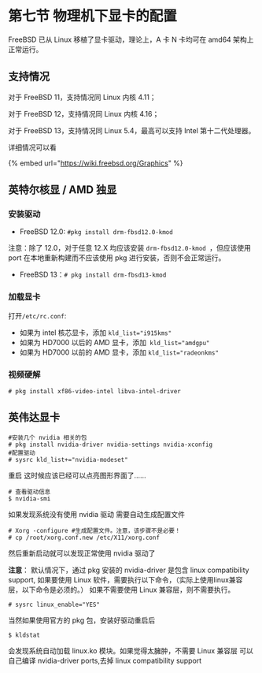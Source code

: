 # 第七节 物理机下显卡的配置

FreeBSD 已从 Linux 移植了显卡驱动，理论上，A 卡 N 卡均可在 amd64 架构上正常运行。

## 支持情况

对于 FreeBSD 11，支持情况同 Linux 内核 4.11；

对于 FreeBSD 12，支持情况同 Linux 内核 4.16；

对于 FreeBSD 13，支持情况同 Linux 5.4，最高可以支持 Intel 第十二代处理器。

详细情况可以看

{% embed url="https://wiki.freebsd.org/Graphics" %}

## 英特尔核显 / AMD 独显

### 安装驱动

* FreeBSD 12.0: `#pkg install drm-fbsd12.0-kmod`

注意：除了 12.0，对于任意 12.X 均应该安装 `drm-fbsd12.0-kmod `，但应该使用 port 在本地重新构建而不应该使用 pkg 进行安装，否则不会正常运行。

* FreeBSD 13：`# pkg install drm-fbsd13-kmod`

### 加载显卡

打开`/etc/rc.conf`:

* 如果为 intel 核芯显卡，添加 `kld_list="i915kms"`
* 如果为 HD7000 以后的 AMD 显卡，添加` kld_list="amdgpu"`
* 如果为 HD7000 以前的 AMD 显卡，添加 `kld_list="radeonkms"`

### 视频硬解

`# pkg install xf86-video-intel libva-intel-driver`

## 英伟达显卡

```
#安装几个 nvidia 相关的包
# pkg install nvidia-driver nvidia-settings nvidia-xconfig
#配置驱动
# sysrc kld_list+="nvidia-modeset"
```

重启 这时候应该已经可以点亮图形界面了……

```
# 查看驱动信息
$ nvidia-smi
```

如果发现系统没有使用 nvidia 驱动 需要自动生成配置文件

```
# Xorg -configure #生成配置文件。注意，该步骤不是必要！
# cp /root/xorg.conf.new /etc/X11/xorg.conf
```

然后重新启动就可以发现正常使用 nvidia 驱动了

**注意**： 默认情况下，通过 pkg 安装的 nvidia-driver 是包含 linux compatibility support, 如果要使用 Linux 软件，需要执行以下命令，（实际上使用linux兼容层，以下命令是必须的。） 如果不需要使用 Linux 兼容层，则不需要执行。

```
# sysrc linux_enable="YES"
```

当然如果使用官方的 pkg 包，安装好驱动重启后

```
$ kldstat
```

会发现系统自动加载 linux.ko 模块。如果觉得太臃肿，不需要 Linux 兼容层 可以自己编译 nvidia-driver ports,去掉 linux compatibility support
